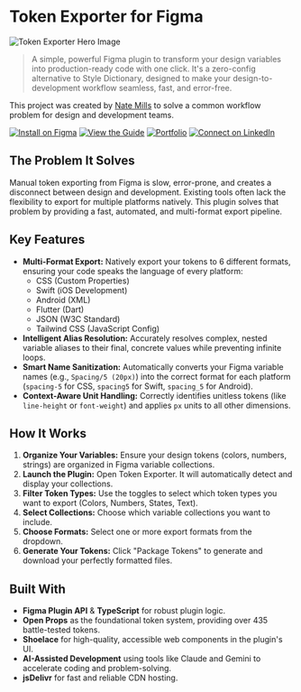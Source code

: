 # Token Exporter for Figma

![Token Exporter Hero Image](https://private-user-images.githubusercontent.com/128465128/463975158-947a34c3-57a7-4673-ad56-90a1c46642d0.png?jwt=eyJhbGciOiJIUzI1NiIsInR5cCI6IkpXVCJ9.eyJpc3MiOiJnaXRodWIuY29tIiwiYXVkIjoicmF3LmdpdGh1YnVzZXJjb250ZW50LmNvbSIsImtleSI6ImtleTUiLCJleHAiOjE3NTIwMzI2NTAsIm5iZiI6MTc1MjAzMjM1MCwicGF0aCI6Ii8xMjg0NjUxMjgvNDYzOTc1MTU4LTk0N2EzNGMzLTU3YTctNDY3My1hZDU2LTkwYTFjNDY2NDJkMC5wbmc_WC1BbXotQWxnb3JpdGhtPUFXUzQtSE1BQy1TSEEyNTYmWC1BbXotQ3JlZGVudGlhbD1BS0lBVkNPRFlMU0E1M1BRSzRaQSUyRjIwMjUwNzA5JTJGdXMtZWFzdC0xJTJGczMlMkZhd3M0X3JlcXVlc3QmWC1BbXotRGF0ZT0yMDI1MDcwOVQwMzM5MTBaJlgtQW16LUV4cGlyZXM9MzAwJlgtQW16LVNpZ25hdHVyZT1lZTZhZWI3MzBkYmM2MDJjNmM3OTQwOGIzMWY0YTJmZTAxN2E1ZTg3ZmFjZWY2YjI2ZWY2ZDI1NzRkYzJmOGEzJlgtQW16LVNpZ25lZEhlYWRlcnM9aG9zdCJ9.e5UBGjdxilFiv_Mra-drxCq4vMj_oGiGPovKNm0IdLw)

> A simple, powerful Figma plugin to transform your design variables into production-ready code with one click. It's a zero-config alternative to Style Dictionary, designed to make your design-to-development workflow seamless, fast, and error-free.

This project was created by [Nate Mills](https://natemills.me) to solve a common workflow problem for design and development teams.


[![Install on Figma](https://img.shields.io/badge/Install-Figma%20Community-F7C600?style=for-the-badge&logo=figma&logoColor=white)](https://www.figma.com/community/plugin/1521741753717588633/token-exporter)
[![View the Guide](https://img.shields.io/badge/View-Live%20Guide-D2FF37?style=for-the-badge&logo=data:image/svg+xml;base64,PHN2ZyB4bWxucz0iaHR0cDovL3d3dy53My5vcmcvMjAwMC9zdmciIHZpZXdCb3g9IjAgMCAyNCAyNCIgZmlsbD0iYmxhY2siPjxwYXRoIGQ9Ik0xMiwyQzYuNDgsMiwyLDYuNDgsMiwxMnM0LjQ4LDEwLDEwLDEwczEwLTQuNDgsMTAtMTBTMTcuNTIsMiwxMiwyek0xMiw0YzEuNjYsMCwzLDIuMjQsMyw1cy0xLjM0LDUtMyw1cy0zLTIuMjQtMy01UzEwLjM0LDQsMTIsNHpNMTIsMjAuMmMtMi41LDAtNC43MS0xLjI4LTgtMy4yMmMwLTIuNjYsNS4zMy00LjA4LDgtNC4wOHM4LDEuNDIsOCw0LjA4QzE2LjcxLDE4LjkyLDE0LjUsMjAuMiwxMiwyMC4yeiIvPjwvc3ZnPg==&logoColor=black)](https://n8mills-ui.github.io/token-exporter-ds/design-system-guide.html)
[![Portfolio](https://img.shields.io/badge/Nate%20Mills-Portfolio-D2FF37?style=for-the-badge&logo=aboutme&logoColor=black)](https://natemills.me)
[![Connect on LinkedIn](https://img.shields.io/badge/Connect-LinkedIn-0A66C2?style=for-the-badge&logo=linkedin&logoColor=white)](https://www.linkedin.com/in/millsdesign/)


## The Problem It Solves

Manual token exporting from Figma is slow, error-prone, and creates a disconnect between design and development. Existing tools often lack the flexibility to export for multiple platforms natively. This plugin solves that problem by providing a fast, automated, and multi-format export pipeline.

## Key Features

* **Multi-Format Export:** Natively export your tokens to 6 different formats, ensuring your code speaks the language of every platform:
    * CSS (Custom Properties)
    * Swift (iOS Development)
    * Android (XML)
    * Flutter (Dart)
    * JSON (W3C Standard)
    * Tailwind CSS (JavaScript Config)
* **Intelligent Alias Resolution:** Accurately resolves complex, nested variable aliases to their final, concrete values while preventing infinite loops.
* **Smart Name Sanitization:** Automatically converts your Figma variable names (e.g., `Spacing/5 (20px)`) into the correct format for each platform (`spacing-5` for CSS, `spacing5` for Swift, `spacing_5` for Android).
* **Context-Aware Unit Handling:** Correctly identifies unitless tokens (like `line-height` or `font-weight`) and applies `px` units to all other dimensions.

## How It Works

1.  **Organize Your Variables:** Ensure your design tokens (colors, numbers, strings) are organized in Figma variable collections.
2.  **Launch the Plugin:** Open Token Exporter. It will automatically detect and display your collections.
3.  **Filter Token Types:** Use the toggles to select which token types you want to export (Colors, Numbers, States, Text).
4.  **Select Collections:** Choose which variable collections you want to include.
5.  **Choose Formats:** Select one or more export formats from the dropdown.
6.  **Generate Your Tokens:** Click "Package Tokens" to generate and download your perfectly formatted files.

## Built With

* **Figma Plugin API** & **TypeScript** for robust plugin logic.
* **Open Props** as the foundational token system, providing over 435 battle-tested tokens.
* **Shoelace** for high-quality, accessible web components in the plugin's UI.
* **AI-Assisted Development** using tools like Claude and Gemini to accelerate coding and problem-solving.
* **jsDelivr** for fast and reliable CDN hosting.

